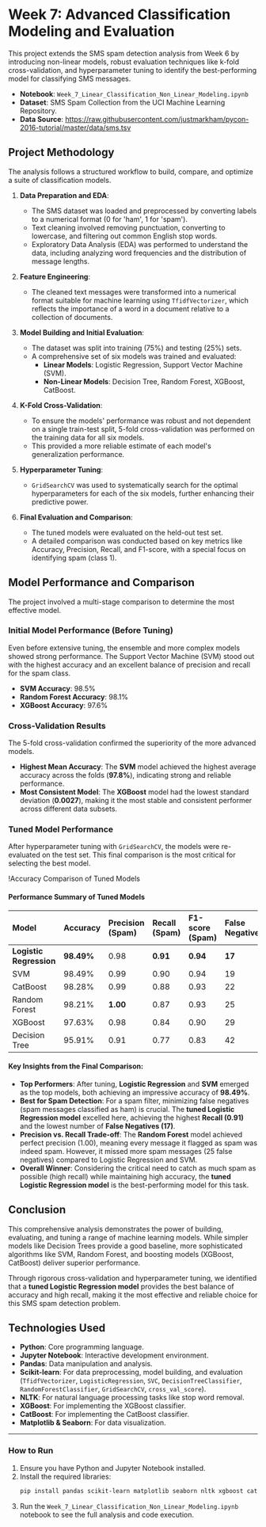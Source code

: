 # Week 7: Advanced Classification Modeling and Evaluation

This project extends the SMS spam detection analysis from Week 6 by introducing non-linear models, robust evaluation techniques like k-fold cross-validation, and hyperparameter tuning to identify the best-performing model for classifying SMS messages.

*   **Notebook**: `Week_7_Linear_Classification_Non_Linear_Modeling.ipynb`
*   **Dataset**: SMS Spam Collection from the UCI Machine Learning Repository.
*   **Data Source**: https://raw.githubusercontent.com/justmarkham/pycon-2016-tutorial/master/data/sms.tsv

## Project Methodology

The analysis follows a structured workflow to build, compare, and optimize a suite of classification models.

1.  **Data Preparation and EDA**:
    *   The SMS dataset was loaded and preprocessed by converting labels to a numerical format (0 for 'ham', 1 for 'spam').
    *   Text cleaning involved removing punctuation, converting to lowercase, and filtering out common English stop words.
    *   Exploratory Data Analysis (EDA) was performed to understand the data, including analyzing word frequencies and the distribution of message lengths.

2.  **Feature Engineering**:
    *   The cleaned text messages were transformed into a numerical format suitable for machine learning using `TfidfVectorizer`, which reflects the importance of a word in a document relative to a collection of documents.

3.  **Model Building and Initial Evaluation**:
    *   The dataset was split into training (75%) and testing (25%) sets.
    *   A comprehensive set of six models was trained and evaluated:
        *   **Linear Models**: Logistic Regression, Support Vector Machine (SVM).
        *   **Non-Linear Models**: Decision Tree, Random Forest, XGBoost, CatBoost.

4.  **K-Fold Cross-Validation**:
    *   To ensure the models' performance was robust and not dependent on a single train-test split, 5-fold cross-validation was performed on the training data for all six models.
    *   This provided a more reliable estimate of each model's generalization performance.

5.  **Hyperparameter Tuning**:
    *   `GridSearchCV` was used to systematically search for the optimal hyperparameters for each of the six models, further enhancing their predictive power.

6.  **Final Evaluation and Comparison**:
    *   The tuned models were evaluated on the held-out test set.
    *   A detailed comparison was conducted based on key metrics like Accuracy, Precision, Recall, and F1-score, with a special focus on identifying spam (class 1).

## Model Performance and Comparison

The project involved a multi-stage comparison to determine the most effective model.

### Initial Model Performance (Before Tuning)

Even before extensive tuning, the ensemble and more complex models showed strong performance. The Support Vector Machine (SVM) stood out with the highest accuracy and an excellent balance of precision and recall for the spam class.

*   **SVM Accuracy**: 98.5%
*   **Random Forest Accuracy**: 98.1%
*   **XGBoost Accuracy**: 97.6%

### Cross-Validation Results

The 5-fold cross-validation confirmed the superiority of the more advanced models.

*   **Highest Mean Accuracy**: The **SVM** model achieved the highest average accuracy across the folds (**97.8%**), indicating strong and reliable performance.
*   **Most Consistent Model**: The **XGBoost** model had the lowest standard deviation (**0.0027**), making it the most stable and consistent performer across different data subsets.

### Tuned Model Performance

After hyperparameter tuning with `GridSearchCV`, the models were re-evaluated on the test set. This final comparison is the most critical for selecting the best model.

!Accuracy Comparison of Tuned Models

#### Performance Summary of Tuned Models

| Model                 | Accuracy | Precision (Spam) | Recall (Spam) | F1-score (Spam) | False Negatives |
| :-------------------- | :------- | :--------------- | :------------ | :-------------- | :-------------- |
| **Logistic Regression** | **98.49%** | 0.98             | **0.91**      | **0.94**        | **17**          |
| SVM                   | 98.49%   | 0.99             | 0.90          | 0.94            | 19              |
| CatBoost              | 98.28%   | 0.99             | 0.88          | 0.93            | 22              |
| Random Forest         | 98.21%   | **1.00**         | 0.87          | 0.93            | 25              |
| XGBoost               | 97.63%   | 0.98             | 0.84          | 0.90            | 29              |
| Decision Tree         | 95.91%   | 0.91             | 0.77          | 0.83            | 42              |

#### Key Insights from the Final Comparison:

*   **Top Performers**: After tuning, **Logistic Regression** and **SVM** emerged as the top models, both achieving an impressive accuracy of **98.49%**.
*   **Best for Spam Detection**: For a spam filter, minimizing false negatives (spam messages classified as ham) is crucial. The **tuned Logistic Regression model** excelled here, achieving the highest **Recall (0.91)** and the lowest number of **False Negatives (17)**.
*   **Precision vs. Recall Trade-off**: The **Random Forest** model achieved perfect precision (1.00), meaning every message it flagged as spam was indeed spam. However, it missed more spam messages (25 false negatives) compared to Logistic Regression and SVM.
*   **Overall Winner**: Considering the critical need to catch as much spam as possible (high recall) while maintaining high accuracy, the **tuned Logistic Regression model** is the best-performing model for this task.

## Conclusion

This comprehensive analysis demonstrates the power of building, evaluating, and tuning a range of machine learning models. While simpler models like Decision Trees provide a good baseline, more sophisticated algorithms like SVM, Random Forest, and boosting models (XGBoost, CatBoost) deliver superior performance.

Through rigorous cross-validation and hyperparameter tuning, we identified that a **tuned Logistic Regression model** provides the best balance of accuracy and high recall, making it the most effective and reliable choice for this SMS spam detection problem.

## Technologies Used

*   **Python**: Core programming language.
*   **Jupyter Notebook**: Interactive development environment.
*   **Pandas**: Data manipulation and analysis.
*   **Scikit-learn**: For data preprocessing, model building, and evaluation (`TfidfVectorizer`, `LogisticRegression`, `SVC`, `DecisionTreeClassifier`, `RandomForestClassifier`, `GridSearchCV`, `cross_val_score`).
*   **NLTK**: For natural language processing tasks like stop word removal.
*   **XGBoost**: For implementing the XGBoost classifier.
*   **CatBoost**: For implementing the CatBoost classifier.
*   **Matplotlib & Seaborn**: For data visualization.

---

### How to Run

1.  Ensure you have Python and Jupyter Notebook installed.
2.  Install the required libraries:
    ```bash
    pip install pandas scikit-learn matplotlib seaborn nltk xgboost catboost
    ```
3.  Run the `Week_7_Linear_Classification_Non_Linear_Modeling.ipynb` notebook to see the full analysis and code execution.